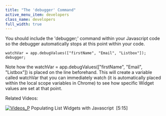 ```yaml
---
title: "The 'debugger' Command"
active_menu_item: developers
class_name: developers
full_width: true
---
```



You should include the 'debugger;' command within your Javascript code so the debugger automatically stops at this point within your code.

    watchVar = app.debugValues(["firstName", "Email", "Listbox"]);
    debugger;
   

Note how the watchVar = app.debugValues(["firstName", "Email", "Listbox"]) is placed on the line beforehand. This will create a variable called watchVar that you can immediately watch (it is automatically placed within the local scope variables in Chrome) to see how specific Widget values are set at that point.

Related Videos:

[![Videos\_P](/img/docs/videos_p.png)](http://www.youtube.com/v/q6VXeWOhAxA?autoplay=1&hd=1&fs=1&showsearch=0&rel=0&) Populating List Widgets with Javascript  [5:15]
